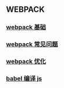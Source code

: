 ## WEBPACK

### [webpack 基础](/WEBPACK/webpack)

### [webpack 常见问题](/WEBPACK/webpack常见问题)

### [webpack 优化](/WEBPACK/webpack优化)

### [babel 编译 js](/WEBPACK/babel)
